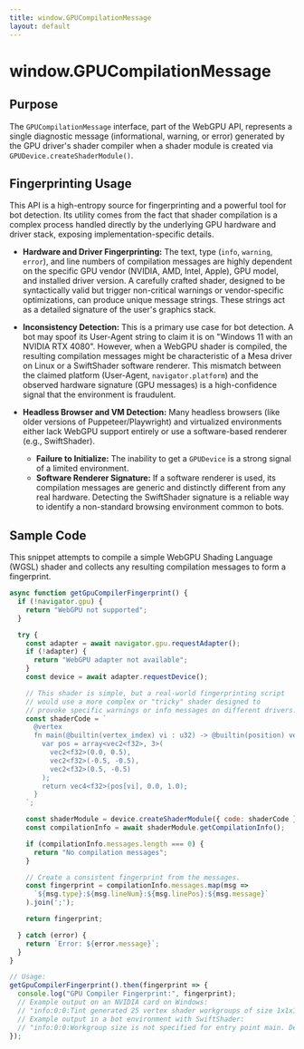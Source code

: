 ```yaml
---
title: window.GPUCompilationMessage
layout: default
---
```

# window.GPUCompilationMessage
## Purpose
The `GPUCompilationMessage` interface, part of the WebGPU API, represents a single diagnostic message (informational, warning, or error) generated by the GPU driver's shader compiler when a shader module is created via `GPUDevice.createShaderModule()`.

## Fingerprinting Usage
This API is a high-entropy source for fingerprinting and a powerful tool for bot detection. Its utility comes from the fact that shader compilation is a complex process handled directly by the underlying GPU hardware and driver stack, exposing implementation-specific details.

*   **Hardware and Driver Fingerprinting:** The text, type (`info`, `warning`, `error`), and line numbers of compilation messages are highly dependent on the specific GPU vendor (NVIDIA, AMD, Intel, Apple), GPU model, and installed driver version. A carefully crafted shader, designed to be syntactically valid but trigger non-critical warnings or vendor-specific optimizations, can produce unique message strings. These strings act as a detailed signature of the user's graphics stack.

*   **Inconsistency Detection:** This is a primary use case for bot detection. A bot may spoof its User-Agent string to claim it is on "Windows 11 with an NVIDIA RTX 4080". However, when a WebGPU shader is compiled, the resulting compilation messages might be characteristic of a Mesa driver on Linux or a SwiftShader software renderer. This mismatch between the claimed platform (User-Agent, `navigator.platform`) and the observed hardware signature (GPU messages) is a high-confidence signal that the environment is fraudulent.

*   **Headless Browser and VM Detection:** Many headless browsers (like older versions of Puppeteer/Playwright) and virtualized environments either lack WebGPU support entirely or use a software-based renderer (e.g., SwiftShader).
    *   **Failure to Initialize:** The inability to get a `GPUDevice` is a strong signal of a limited environment.
    *   **Software Renderer Signature:** If a software renderer is used, its compilation messages are generic and distinctly different from any real hardware. Detecting the SwiftShader signature is a reliable way to identify a non-standard browsing environment common to bots.

## Sample Code
This snippet attempts to compile a simple WebGPU Shading Language (WGSL) shader and collects any resulting compilation messages to form a fingerprint.

```javascript
async function getGpuCompilerFingerprint() {
  if (!navigator.gpu) {
    return "WebGPU not supported";
  }

  try {
    const adapter = await navigator.gpu.requestAdapter();
    if (!adapter) {
      return "WebGPU adapter not available";
    }
    const device = await adapter.requestDevice();

    // This shader is simple, but a real-world fingerprinting script
    // would use a more complex or "tricky" shader designed to
    // provoke specific warnings or info messages on different drivers.
    const shaderCode = `
      @vertex
      fn main(@builtin(vertex_index) vi : u32) -> @builtin(position) vec4<f32> {
        var pos = array<vec2<f32>, 3>(
          vec2<f32>(0.0, 0.5),
          vec2<f32>(-0.5, -0.5),
          vec2<f32>(0.5, -0.5)
        );
        return vec4<f32>(pos[vi], 0.0, 1.0);
      }
    `;

    const shaderModule = device.createShaderModule({ code: shaderCode });
    const compilationInfo = await shaderModule.getCompilationInfo();

    if (compilationInfo.messages.length === 0) {
      return "No compilation messages";
    }

    // Create a consistent fingerprint from the messages.
    const fingerprint = compilationInfo.messages.map(msg =>
      `${msg.type}:${msg.lineNum}:${msg.linePos}:${msg.message}`
    ).join(';');

    return fingerprint;

  } catch (error) {
    return `Error: ${error.message}`;
  }
}

// Usage:
getGpuCompilerFingerprint().then(fingerprint => {
  console.log("GPU Compiler Fingerprint:", fingerprint);
  // Example output on an NVIDIA card on Windows:
  // "info:0:0:Tint generated 25 vertex shader workgroups of size 1x1x1."
  // Example output in a bot environment with SwiftShader:
  // "info:0:0:Workgroup size is not specified for entry point main. Defaulting to 1,1,1"
});
```